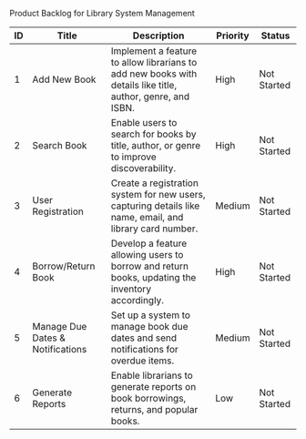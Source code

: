 Product Backlog for Library System Management



| **ID** | **Title**                      | **Description**                                                                                           | **Priority** | **Status**       |
|--------|--------------------------------|-----------------------------------------------------------------------------------------------------------|--------------|------------------|
| 1      | Add New Book                   | Implement a feature to allow librarians to add new books with details like title, author, genre, and ISBN.| High         | Not Started      |
| 2      | Search Book                    | Enable users to search for books by title, author, or genre to improve discoverability.                   | High         | Not Started      |
| 3      | User Registration              | Create a registration system for new users, capturing details like name, email, and library card number.  | Medium       | Not Started      |
| 4      | Borrow/Return Book             | Develop a feature allowing users to borrow and return books, updating the inventory accordingly.          | High         | Not Started      |
| 5      | Manage Due Dates & Notifications | Set up a system to manage book due dates and send notifications for overdue items.                       | Medium       | Not Started      |
| 6      | Generate Reports               | Enable librarians to generate reports on book borrowings, returns, and popular books.                    | Low          | Not Started      |

